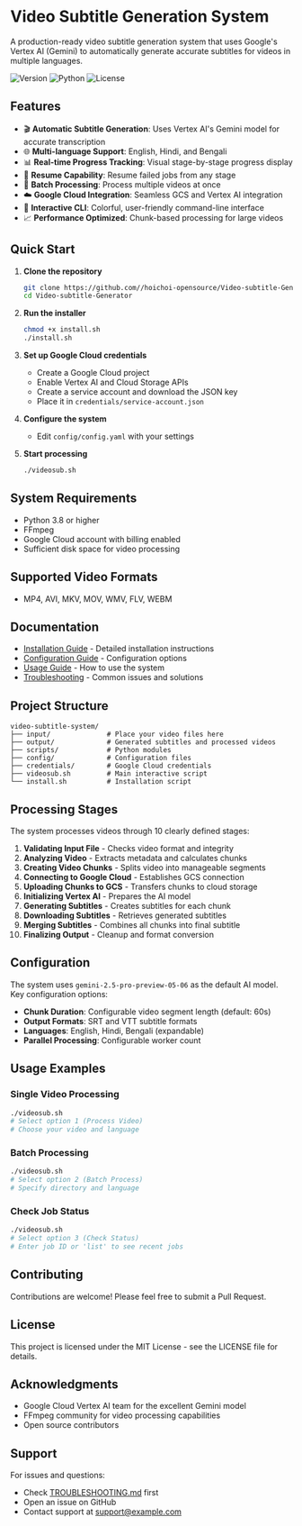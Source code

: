 # Video Subtitle Generation System

A production-ready video subtitle generation system that uses Google's Vertex AI (Gemini) to automatically generate accurate subtitles for videos in multiple languages.

![Version](https://img.shields.io/badge/version-1.0.0-blue)
![Python](https://img.shields.io/badge/python-3.8+-green)
![License](https://img.shields.io/badge/license-MIT-orange)

## Features

- 🎬 **Automatic Subtitle Generation**: Uses Vertex AI's Gemini model for accurate transcription
- 🌐 **Multi-language Support**: English, Hindi, and Bengali
- 📊 **Real-time Progress Tracking**: Visual stage-by-stage progress display
- 🔄 **Resume Capability**: Resume failed jobs from any stage
- 📁 **Batch Processing**: Process multiple videos at once
- ☁️ **Google Cloud Integration**: Seamless GCS and Vertex AI integration
- 🎨 **Interactive CLI**: Colorful, user-friendly command-line interface
- 📈 **Performance Optimized**: Chunk-based processing for large videos

## Quick Start

1. **Clone the repository**
   ```bash
   git clone https://github.com//hoichoi-opensource/Video-subtitle-Generator.git
   cd Video-subtitle-Generator
   ```

2. **Run the installer**
   ```bash
   chmod +x install.sh
   ./install.sh
   ```

3. **Set up Google Cloud credentials**
   - Create a Google Cloud project
   - Enable Vertex AI and Cloud Storage APIs
   - Create a service account and download the JSON key
   - Place it in `credentials/service-account.json`

4. **Configure the system**
   - Edit `config/config.yaml` with your settings

5. **Start processing**
   ```bash
   ./videosub.sh
   ```

## System Requirements

- Python 3.8 or higher
- FFmpeg
- Google Cloud account with billing enabled
- Sufficient disk space for video processing

## Supported Video Formats

- MP4, AVI, MKV, MOV, WMV, FLV, WEBM

## Documentation

- [Installation Guide](INSTALLATION.md) - Detailed installation instructions
- [Configuration Guide](CONFIGURATION.md) - Configuration options
- [Usage Guide](USAGE.md) - How to use the system
- [Troubleshooting](TROUBLESHOOTING.md) - Common issues and solutions

## Project Structure

```
video-subtitle-system/
├── input/              # Place your video files here
├── output/             # Generated subtitles and processed videos
├── scripts/            # Python modules
├── config/             # Configuration files
├── credentials/        # Google Cloud credentials
├── videosub.sh         # Main interactive script
└── install.sh          # Installation script
```

## Processing Stages

The system processes videos through 10 clearly defined stages:

1. **Validating Input File** - Checks video format and integrity
2. **Analyzing Video** - Extracts metadata and calculates chunks
3. **Creating Video Chunks** - Splits video into manageable segments
4. **Connecting to Google Cloud** - Establishes GCS connection
5. **Uploading Chunks to GCS** - Transfers chunks to cloud storage
6. **Initializing Vertex AI** - Prepares the AI model
7. **Generating Subtitles** - Creates subtitles for each chunk
8. **Downloading Subtitles** - Retrieves generated subtitles
9. **Merging Subtitles** - Combines all chunks into final subtitle
10. **Finalizing Output** - Cleanup and format conversion

## Configuration

The system uses `gemini-2.5-pro-preview-05-06` as the default AI model. Key configuration options:

- **Chunk Duration**: Configurable video segment length (default: 60s)
- **Output Formats**: SRT and VTT subtitle formats
- **Languages**: English, Hindi, Bengali (expandable)
- **Parallel Processing**: Configurable worker count

## Usage Examples

### Single Video Processing
```bash
./videosub.sh
# Select option 1 (Process Video)
# Choose your video and language
```

### Batch Processing
```bash
./videosub.sh
# Select option 2 (Batch Process)
# Specify directory and language
```

### Check Job Status
```bash
./videosub.sh
# Select option 3 (Check Status)
# Enter job ID or 'list' to see recent jobs
```

## Contributing

Contributions are welcome! Please feel free to submit a Pull Request.

## License

This project is licensed under the MIT License - see the LICENSE file for details.

## Acknowledgments

- Google Cloud Vertex AI team for the excellent Gemini model
- FFmpeg community for video processing capabilities
- Open source contributors

## Support

For issues and questions:
- Check [TROUBLESHOOTING.md](TROUBLESHOOTING.md) first
- Open an issue on GitHub
- Contact support at support@example.com
